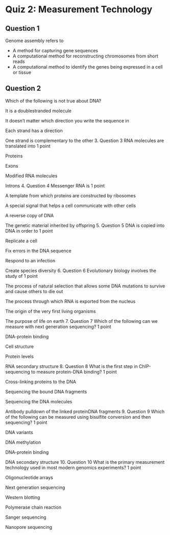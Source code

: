 
# Quiz 2: Measurement Technology


## Question 1
Genome assembly refers to
* A method for capturing gene sequences
* A computational method for reconstructing chromosomes from short reads
* A computational method to identify the genes being expressed in a cell or tissue

## Question 2
Which of the following is not true about DNA?

It is a double­stranded molecule


It doesn’t matter which direction you write the sequence in


Each strand has a direction


One strand is complementary to the other
3.
Question 3
RNA molecules are translated into
1 point


Proteins


Exons


Modified RNA molecules


Introns
4.
Question 4
Messenger RNA is
1 point


A template from which proteins are constructed by ribosomes


A special signal that helps a cell communicate with other cells


A reverse copy of DNA


The genetic material inherited by offspring
5.
Question 5
DNA is copied into DNA in order to
1 point


Replicate a cell


Fix errors in the DNA sequence


Respond to an infection


Create species diversity
6.
Question 6
Evolutionary biology involves the study of
1 point


The process of natural selection that allows some DNA mutations to survive and cause others to die out


The process through which RNA is exported from the nucleus


The origin of the very first living organisms


The purpose of life on earth
7.
Question 7
Which of the following can we measure with next generation sequencing?
1 point


DNA­-protein binding


Cell structure


Protein levels


RNA secondary structure
8.
Question 8
What is the first step in ChIP­-sequencing to measure protein­-DNA binding?
1 point


Cross-­linking proteins to the DNA


Sequencing the bound DNA fragments


Sequencing the DNA molecules


Antibody pulldown of the linked protein­DNA fragments
9.
Question 9
Which of the following can be measured using bisulfite conversion and then sequencing?
1 point


DNA variants


DNA methylation


DNA­-protein binding


DNA secondary structure
10.
Question 10
What is the primary measurement technology used in most modern genomics experiments?
1 point


Oligonucleotide arrays


Next generation sequencing


Western blotting


Polymerase chain reaction


Sanger sequencing


Nanopore sequencing
